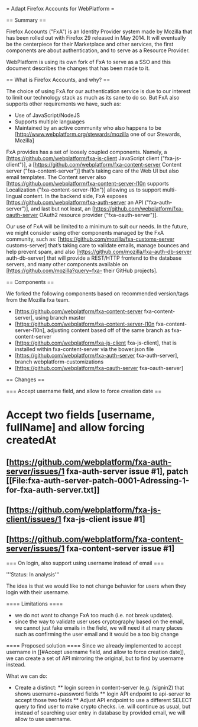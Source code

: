 = Adapt Firefox Accounts for WebPlatform =

== Summary ==

Firefox Accounts ("FxA") is an Identity Provider system made by Mozilla that has been rolled out with Firefox 29 released in May 2014. It will eventually be the centerpiece for their Marketplace and other services, the first components are about authentication, and to serve as a Resource Provider.

WebPlatform is using its own fork of FxA to serve as a SSO and this document describes the changes that has been made to it.

== What is Firefox Accounts, and why? ==

The choice of using FxA for our authentication service is due to our interest to limit our technology stack as much as its sane to do so. But FxA also supports other requirements we have, such as:
* Use of JavaScript/NodeJS
* Supports multiple languages
* Maintained by an active community who also happens to be [http://www.webplatform.org/stewards/mozilla one of our Stewards, Mozilla]

FxA provides has a set of loosely coupled components. Namely, a [https://github.com/webplatform/fxa-js-client JavaScript client ("fxa-js-client")], a [https://github.com/webplatform/fxa-content-server Content server ("fxa-content-server")] that’s taking care of the Web UI but also email templates. The Content server also [https://github.com/webplatform/fxa-content-server-l10n supports Localization ("fxa-content-server-l10n")] allowing us to support multi-lingual content. In the backend side, FxA exposes [https://github.com/webplatform/fxa-auth-server an API ("fxa-auth-server")], and last but not least, an [https://github.com/webplatform/fxa-oauth-server OAuth2 resource provider ("fxa-oauth-server")].

Our use of FxA will be limited to a minimum to suit our needs. In the future, we might consider using other components managed by the FxA community, such as:  [https://github.com/mozilla/fxa-customs-server customs-server] that’s taking care to validate emails, manage bounces and help prevent spam, and also [https://github.com/mozilla/fxa-auth-db-server auth-db-server] that will provide a REST/HTTP frontend to the database servers, and many other components available on [https://github.com/mozilla?query=fxa- their GitHub projects].


== Components ==

We forked the following components based on recommended version/tags from the Mozilla fxa team.

* [https://github.com/webplatform/fxa-content-server fxa-content-server], using branch master
* [https://github.com/webplatform/fxa-content-server-l10n fxa-content-server-l10n], adjusting content based off of the same branch as fxa-content-server
* [https://github.com/webplatform/fxa-js-client fxa-js-client], that is installed within fxa-content-server via the bower.json file
* [https://github.com/webplatform/fxa-auth-server fxa-auth-server], branch webplatform-customizations
* [https://github.com/webplatform/fxa-oauth-server fxa-oauth-server]

== Changes ==

=== Accept username field, and allow to force creation date ==

# Accept two fields [username, fullName] and allow forcing createdAt
## [https://github.com/webplatform/fxa-auth-server/issues/1 fxa-auth-server issue #1], patch [[File:fxa-auth-server-patch-0001-Adressing-1-for-fxa-auth-server.txt]]
## [https://github.com/webplatform/fxa-js-client/issues/1 fxa-js-client issue #1]
## [https://github.com/webplatform/fxa-content-server/issues/1 fxa-content-server issue #1]


=== On login, also support using username instead of email ===

'''Status: In analysis'''

The idea is that we would like to not change behavior for users when they login with their username. 

==== Limitations ====
* we do not want to change FxA too much (i.e. not break updates).
* since the way to validate user uses cryptography based on the email, we cannot just fake emails in the field, we will need it at many places such as confirming the user email and it would be a too big change

==== Proposed solution ====
Since we already implemented to accept username in [[#Accept username field, and allow to force creation date]], we can create a set of API mirroring the original, but to find by username instead.

What we can do:
* Create a distinct:
** login screen in content-server (e.g. /signin2) that shows username+password fields
** login API endpoint to api-server to accept those two fields
** Adjust API endpoint to use a different SELECT query to find user to make crypto checks. i.e. will continue as usual, but instead of searching user entry in database by provided email, we will allow to use username.